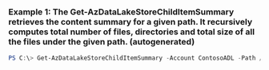 ### Example 1: The Get-AzDataLakeStoreChildItemSummary retrieves the content summary for a given path. It recursively computes total number of files, directories and total size of all the files under the given path. (autogenerated)
```powershell
PS C:\> Get-AzDataLakeStoreChildItemSummary -Account ContosoADL -Path /a
```

